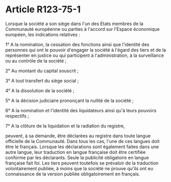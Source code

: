 # Article R123-75-1

<p>Lorsque la société a son siège dans l'un des Etats membres de la Communauté européenne ou parties à l'accord sur l'Espace économique européen, les indications relatives : </p><p>1° A la nomination, la cessation des fonctions ainsi que l'identité des personnes qui ont le pouvoir d'engager la société à l'égard des tiers et de la représenter en justice ou qui participent à l'administration, à la surveillance ou au contrôle de la société ; </p><p>2° Au montant du capital souscrit ; </p><p>3° A tout transfert du siège social ; </p><p>4° A la dissolution de la société ; </p><p>5° A la décision judiciaire prononçant la nullité de la société ; </p><p>6° A la nomination et l'identité des liquidateurs ainsi qu'à leurs pouvoirs respectifs ; </p><p>7° A la clôture de la liquidation et la radiation du registre, </p><p>peuvent, à sa demande, être déclarées au registre dans toute langue officielle de la Communauté. Dans tous les cas, l'une de ces langues doit être le français. Lorsque les déclarations sont également faites dans une autre langue, leur traduction en langue française doit être certifiée conforme par les déclarants. Seule la publicité obligatoire en langue française fait foi. Les tiers peuvent toutefois se prévaloir de la traduction volontairement publiée, à moins que la société ne prouve qu'ils ont eu connaissance de la version publiée obligatoirement en français.</p>